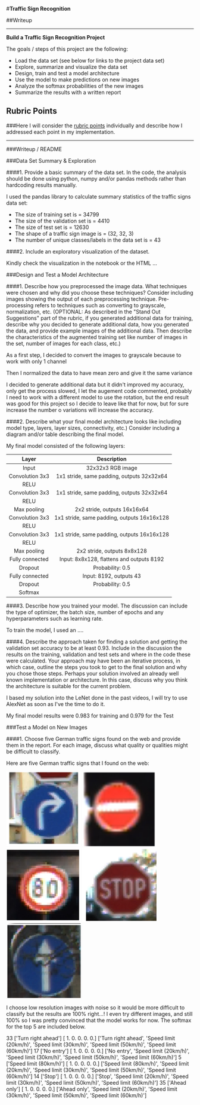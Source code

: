 #**Traffic Sign Recognition** 

##Writeup

---

**Build a Traffic Sign Recognition Project**

The goals / steps of this project are the following:
* Load the data set (see below for links to the project data set)
* Explore, summarize and visualize the data set
* Design, train and test a model architecture
* Use the model to make predictions on new images
* Analyze the softmax probabilities of the new images
* Summarize the results with a written report


## Rubric Points
###Here I will consider the [rubric points](https://review.udacity.com/#!/rubrics/481/view) individually and describe how I addressed each point in my implementation.  

---
###Writeup / README

###Data Set Summary & Exploration

####1. Provide a basic summary of the data set. In the code, the analysis should be done using python, numpy and/or pandas methods rather than hardcoding results manually.

I used the pandas library to calculate summary statistics of the traffic
signs data set:

* The size of training set is  = 34799
* The size of the validation set is = 4410
* The size of test set is = 12630
* The shape of a traffic sign image is = (32, 32, 3)
* The number of unique classes/labels in the data set is = 43

####2. Include an exploratory visualization of the dataset.

Kindly check the visualization in the notebook or the HTML ...

###Design and Test a Model Architecture

####1. Describe how you preprocessed the image data. What techniques were chosen and why did you choose these techniques? Consider including images showing the output of each preprocessing technique. Pre-processing refers to techniques such as converting to grayscale, normalization, etc. (OPTIONAL: As described in the "Stand Out Suggestions" part of the rubric, if you generated additional data for training, describe why you decided to generate additional data, how you generated the data, and provide example images of the additional data. Then describe the characteristics of the augmented training set like number of images in the set, number of images for each class, etc.)

As a first step, I decided to convert the images to grayscale because to work with only 1 channel

Then I normalized the data to have mean zero and give it the same variance

I decided to generate additional data but it didn't improved my accuracy, only get the process slowed, I let the augement code commented, probably I need to work with a different model to use the rotation, but the end result was good for this project so I decide to leave like that for now, but for sure increase the number o variations will increase the accuracy.

####2. Describe what your final model architecture looks like including model type, layers, layer sizes, connectivity, etc.) Consider including a diagram and/or table describing the final model.

My final model consisted of the following layers:

| Layer         		|     Description	        					| 
|:---------------------:|:---------------------------------------------:| 
| Input         		| 32x32x3 RGB image   							| 
| Convolution 3x3     	| 1x1 stride, same padding, outputs 32x32x64 	|
| RELU					|												|
| Convolution 3x3       | 1x1 stride, same padding, outputs 32x32x64    |
| RELU                  |                                               |
| Max pooling	      	| 2x2 stride,  outputs 16x16x64 				|
| Convolution 3x3       | 1x1 stride, same padding, outputs 16x16x128   |
| RELU                  |                                               |
| Convolution 3x3       | 1x1 stride, same padding, outputs 16x16x128   |
| RELU                  |                                               |
| Max pooling           | 2x2 stride,  outputs 8x8x128                  |
| Fully connected       | Input: 8x8x128, flattens and outputs 8192     |
| Dropout               | Probability: 0.5                              |
| Fully connected       | Input: 8192, outputs 43                       |
| Dropout               | Probability: 0.5                              |
| Softmax               |                                               |

 


####3. Describe how you trained your model. The discussion can include the type of optimizer, the batch size, number of epochs and any hyperparameters such as learning rate.

To train the model, I used an ....

####4. Describe the approach taken for finding a solution and getting the validation set accuracy to be at least 0.93. Include in the discussion the results on the training, validation and test sets and where in the code these were calculated. Your approach may have been an iterative process, in which case, outline the steps you took to get to the final solution and why you chose those steps. Perhaps your solution involved an already well known implementation or architecture. In this case, discuss why you think the architecture is suitable for the current problem.

I based my solution into the LeNet done in the past videos, I will try to use AlexNet as soon as I've the time to do it.

My final model results were 0.983 for training and 0.979 for the Test


###Test a Model on New Images

####1. Choose five German traffic signs found on the web and provide them in the report. For each image, discuss what quality or qualities might be difficult to classify.

Here are five German traffic signs that I found on the web:

<img src="/traffic-signs-data/test-images/0.jpg" width="200" height="200">
<img src="/traffic-signs-data/test-images/1.jpg" width="200" height="200">
<img src="/traffic-signs-data/test-images/2.jpg" width="200" height="200">
<img src="/traffic-signs-data/test-images/3.jpg" width="200" height="200">
<img src="/traffic-signs-data/test-images/4.jpg" width="200" height="200">

I choose low resolution images with noise so it would be more difficult to classify but the results are 100% right...! I even try different images, and still 100% so I was pretty convinced that the model works for now. The softmax for the top 5 are included below.

33 ['Turn right ahead']
[ 1.  0.  0.  0.  0.] ['Turn right ahead', 'Speed limit (20km/h)', 'Speed limit (30km/h)', 'Speed limit (50km/h)', 'Speed limit (60km/h)']
17 ['No entry']
[ 1.  0.  0.  0.  0.] ['No entry', 'Speed limit (20km/h)', 'Speed limit (30km/h)', 'Speed limit (50km/h)', 'Speed limit (60km/h)']
5 ['Speed limit (80km/h)']
[ 1.  0.  0.  0.  0.] ['Speed limit (80km/h)', 'Speed limit (20km/h)', 'Speed limit (30km/h)', 'Speed limit (50km/h)', 'Speed limit (60km/h)']
14 ['Stop']
[ 1.  0.  0.  0.  0.] ['Stop', 'Speed limit (20km/h)', 'Speed limit (30km/h)', 'Speed limit (50km/h)', 'Speed limit (60km/h)']
35 ['Ahead only']
[ 1.  0.  0.  0.  0.] ['Ahead only', 'Speed limit (20km/h)', 'Speed limit (30km/h)', 'Speed limit (50km/h)', 'Speed limit (60km/h)']


